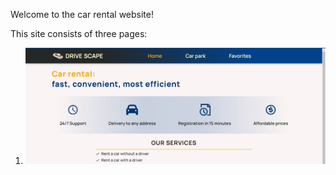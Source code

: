 Welcome to the car rental website!

This site consists of three pages:

1) ![HomePage](./src/assets/Home.png)




